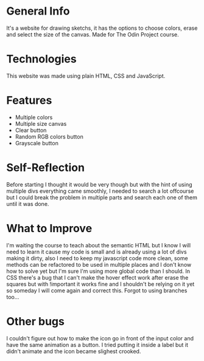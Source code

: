 
# General Info
It's a website for drawing sketchs, it has the options to choose colors, erase and select the size of the canvas. Made for The Odin Project course.

# Technologies
This website was made using plain HTML, CSS and JavaScript.

# Features
* Multiple colors
* Multiple size canvas
* Clear button
* Random RGB colors button
* Grayscale button

# Self-Reflection
Before starting I thought it would be very though but with the hint of using multiple divs everything came smoothly, I needed to search a lot offcourse but I could break the problem in multiple parts and search each one of them until it was done.

# What to Improve
I'm waiting the course to teach about the semantic HTML but I know I will need to learn it cause my code is small and is already using a lot of divs making it dirty, also I need to keep my javascript code more clean, some methods can be refactored to be used in multiple places and I don't know how to solve yet but I'm sure I'm using more global code than I should. In CSS there's a bug that I can't make the hover effect work after erase the squares but with !important it works fine and I shouldn't be relying on it yet so someday I will come again and correct this. Forgot to using branches too...

# Other bugs
I couldn't figure out how to make the icon go in front of the input color and have the same animation as a button. I tried putting it inside a label but it didn't animate and the icon became slighest crooked.

